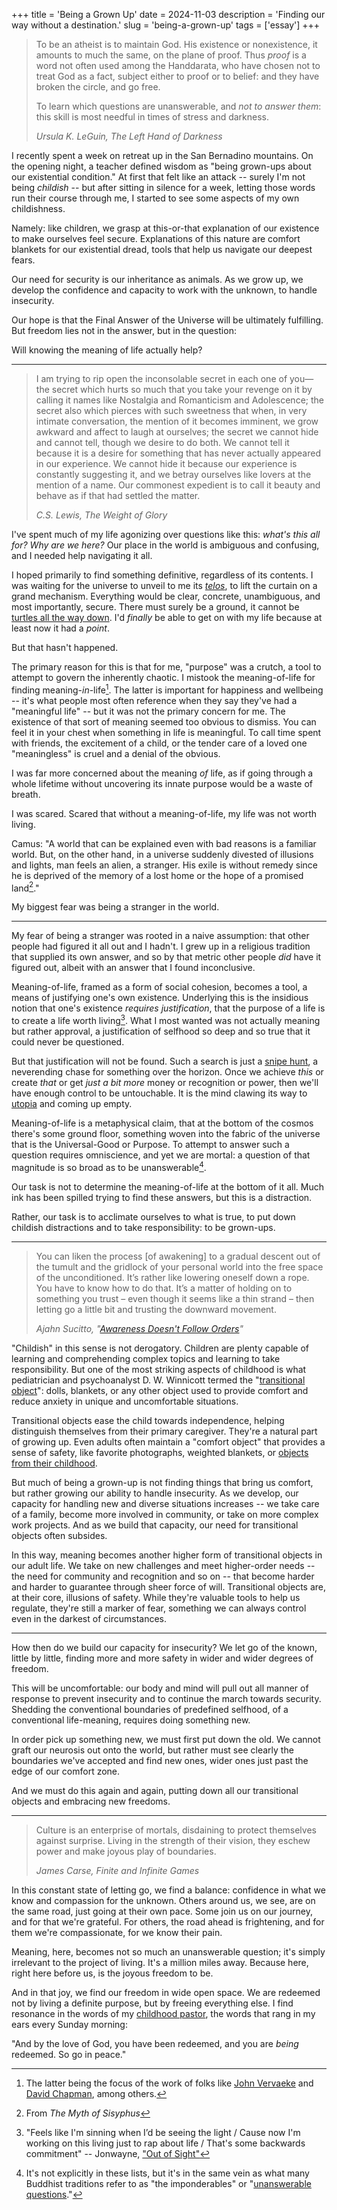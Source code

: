 +++
title = 'Being a Grown Up'
date = 2024-11-03
description = 'Finding our way without a destination.'
slug = 'being-a-grown-up'
tags = ['essay']
+++

> To be an atheist is to maintain God. His existence or nonexistence, it amounts to much the same, on the plane of proof. Thus _proof_ is a word not often used among the Handdarata, who have chosen not to treat God as a fact, subject either to proof or to belief: and they have broken the circle, and go free.
>
> To learn which questions are unanswerable, and _not to answer them_: this skill is most needful in times of stress and darkness.
>
> <cite>Ursula K. LeGuin, _The Left Hand of Darkness_</cite>

I recently spent a week on retreat up in the San Bernadino mountains. On the opening night, a teacher defined wisdom as "being grown-ups about our existential condition." At first that felt like an attack -- surely I'm not being _childish_ -- but after sitting in silence for a week, letting those words run their course through me, I started to see some aspects of my own childishness.

Namely: like children, we grasp at this-or-that explanation of our existence to make ourselves feel secure. Explanations of this nature are comfort blankets for our existential dread, tools that help us navigate our deepest fears.

Our need for security is our inheritance as animals. As we grow up, we develop the confidence and capacity to work with the unknown, to handle insecurity.

Our hope is that the Final Answer of the Universe will be ultimately fulfilling. But freedom lies not in the answer, but in the question:

Will knowing the meaning of life actually help?

---

> I am trying to rip open the inconsolable secret in each one of you—the secret which hurts so much that you take your revenge on it by calling it names like Nostalgia and Romanticism and Adolescence; the secret also which pierces with such sweetness that when, in very intimate conversation, the mention of it becomes imminent, we grow awkward and affect to laugh at ourselves; the secret we cannot hide and cannot tell, though we desire to do both. We cannot tell it because it is a desire for something that has never actually appeared in our experience. We cannot hide it because our experience is constantly suggesting it, and we betray ourselves like lovers at the mention of a name. Our commonest expedient is to call it beauty and behave as if that had settled the matter.
>
> <cite>C.S. Lewis, _The Weight of Glory_</cite>

I've spent much of my life agonizing over questions like this: _what's this all for? Why are we here?_ Our place in the world is ambiguous and confusing, and I needed help navigating it all.

I hoped primarily to find something definitive, regardless of its contents. I was waiting for the universe to unveil to me its _[telos](https://en.wikipedia.org/wiki/Teleology)_, to lift the curtain on a grand mechanism. Everything would be clear, concrete, unambiguous, and most importantly, secure. There must surely be a ground, it cannot be [turtles all the way down](https://en.wikipedia.org/wiki/Turtles_all_the_way_down). I'd _finally_ be able to get on with my life because at least now it had a _point_.

But that hasn't happened.

The primary reason for this is that for me, "purpose" was a crutch, a tool to attempt to govern the inherently chaotic. I mistook the meaning-of-life for finding meaning-_in_-life[^life]. The latter is important for happiness and wellbeing -- it's what people most often reference when they say they've had a "meaningful life" -- but it was not the primary concern for me. The existence of that sort of meaning seemed too obvious to dismiss. You can feel it in your chest when something in life is meaningful. To call time spent with friends, the excitement of a child, or the tender care of a loved one "meaningless" is cruel and a denial of the obvious.

I was far more concerned about the meaning _of_ life, as if going through a whole lifetime without uncovering its innate purpose would be a waste of breath.

I was scared. Scared that without a meaning-of-life, my life was not worth living.

Camus: "A world that can be explained even with bad reasons is a familiar world. But, on the other hand, in a universe suddenly divested of illusions and lights, man feels an alien, a stranger. His exile is without remedy since he is deprived of the memory of a lost home or the hope of a promised land[^land]."

My biggest fear was being a stranger in the world.

---

My fear of being a stranger was rooted in a naive assumption: that other people had figured it all out and I hadn't. I grew up in a religious tradition that supplied its own answer, and so by that metric other people _did_ have it figured out, albeit with an answer that I found inconclusive.

Meaning-of-life, framed as a form of social cohesion, becomes a tool, a means of justifying one's own existence. Underlying this is the insidious notion that one's existence _requires justification_, that the purpose of a life is to create a life worth living[^living]. What I most wanted was not actually meaning but rather approval, a justification of selfhood so deep and so true that it could never be questioned.

But that justification will not be found. Such a search is just a [snipe hunt](https://en.wikipedia.org/wiki/Snipe_hunt), a neverending chase for something over the horizon. Once we achieve _this_ or create _that_ or get _just a bit more_ money or recognition or power, then we'll have enough control to be untouchable. It is the mind clawing its way to [utopia](https://en.wikipedia.org/wiki/Utopia#:~:text=meant%20any%20non%2Dexistent%20society) and coming up empty.

Meaning-of-life is a metaphysical claim, that at the bottom of the cosmos there's some ground floor, something woven into the fabric of the universe that is the Universal-Good or Purpose. To attempt to answer such a question requires omniscience, and yet we are mortal: a question of that magnitude is so broad as to be unanswerable[^unanswerable].

Our task is not to determine the meaning-of-life at the bottom of it all. Much ink has been spilled trying to find these answers, but this is a distraction.

Rather, our task is to acclimate ourselves to what is true, to put down childish distractions and to take responsibility: to be grown-ups.

---

> You can liken the process [of awakening] to a gradual descent out of the tumult and the gridlock of your personal world into the free space of the unconditioned. It’s rather like lowering oneself down a rope. You have to know how to do that. It’s a matter of holding on to something you trust – even though it seems like a thin strand – then letting go a little bit and trusting the downward movement.
>
> <cite>Ajahn Sucitto, "[Awareness Doesn't Follow Orders](https://ajahnsucitto.org/articles/awareness-doesnt-follow-orders/)"</cite>

"Childish" in this sense is not derogatory. Children are plenty capable of learning and comprehending complex topics and learning to take responsibility. But one of the most striking aspects of childhood is what pediatrician and psychoanalyst D. W. Winnicott termed the "[transitional object](https://dictionary.apa.org/transitional-object)": dolls, blankets, or any other object used to provide comfort and reduce anxiety in unique and uncomfortable situations.

Transitional objects ease the child towards independence, helping distinguish themselves from their primary caregiver. They're a natural part of growing up. Even adults often maintain a "comfort object" that provides a sense of safety, like favorite photographs, weighted blankets, or [objects from their childhood](https://www.upi.com/Odd_News/2012/02/21/35-percent-of-British-adults-sleep-with-bear/UPI-49791329806031/).

But much of being a grown-up is not finding things that bring us comfort, but rather growing our ability to handle insecurity. As we develop, our capacity for handling new and diverse situations increases -- we take care of a family, become more involved in community, or take on more complex work projects. And as we build that capacity, our need for transitional objects often subsides.

In this way, meaning becomes another higher form of transitional objects in our adult life. We take on new challenges and meet higher-order needs -- the need for community and recognition and so on -- that become harder and harder to guarantee through sheer force of will. Transitional objects are, at their core, illusions of safety. While they're valuable tools to help us regulate, they're still a marker of fear, something we can always control even in the darkest of circumstances.

---

How then do we build our capacity for insecurity? We let go of the known, little by little, finding more and more safety in wider and wider degrees of freedom.

This will be uncomfortable: our body and mind will pull out all manner of response to prevent insecurity and to continue the march towards security. Shedding the conventional boundaries of predefined selfhood, of a conventional life-meaning, requires doing something new.

In order pick up something new, we must first put down the old. We cannot graft our neurosis out onto the world, but rather must see clearly the boundaries we've accepted and find new ones, wider ones just past the edge of our comfort zone.

And we must do this again and again, putting down all our transitional objects and embracing new freedoms.

---

> Culture is an enterprise of mortals, disdaining to protect themselves against surprise. Living in the strength of their vision, they eschew power and make joyous play of boundaries.
>
> <cite>James Carse, _Finite and Infinite Games_</cite>

In this constant state of letting go, we find a balance: confidence in what we know and compassion for the unknown. Others around us, we see, are on the same road, just going at their own pace. Some join us on our journey, and for that we're grateful. For others, the road ahead is frightening, and for them we're compassionate, for we know their pain.

Meaning, here, becomes not so much an unanswerable question; it's simply irrelevant to the project of living. It's a million miles away. Because here, right here before us, is the joyous freedom to be.

And in that joy, we find our freedom in wide open space. We are redeemed not by living a definite purpose, but by freeing everything else. I find resonance in the words of my [childhood pastor](https://thealabamabaptist.org/jim-barnette-longtime-pastor-and-samford-professor-dies-at-age-59/#:~:text=you%20have%20been%20redeemed%20and%20you%20are%20being%20redeemed), the words that rang in my ears every Sunday morning:

"And by the love of God, you have been redeemed, and you are _being_ redeemed. So go in peace."

[^life]: The latter being the focus of the work of folks like [John Vervaeke](https://youtu.be/yImlXr5Tr8g?t=99) and [David Chapman](https://meaningness.com/), among others.

[^land]: From _The Myth of Sisyphus_

[^living]: "Feels like I'm sinning when I’d be seeing the light / Cause now I'm working on this living just to rap about life / That's some backwards commitment" -- Jonwayne, ["Out of Sight"](https://www.youtube.com/watch?v=l4F21FUL1b8)

[^unanswerable]: It's not explicitly in these lists, but it's in the same vein as what many Buddhist traditions refer to as "the imponderables" or "[unanswerable questions](https://en.wikipedia.org/wiki/The_unanswerable_questions)."
